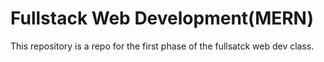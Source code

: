 # Fullstack Web Development(MERN)

This repository is a repo for the first phase of the fullsatck web dev class.
